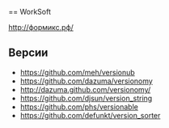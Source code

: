 == WorkSoft

http://формикс.рф/

Версии
------

* https://github.com/meh/versionub
* https://github.com/dazuma/versionomy
* http://dazuma.github.com/versionomy/
* https://github.com/djsun/version_string
* https://github.com/phs/versionable
* https://github.com/defunkt/version_sorter

